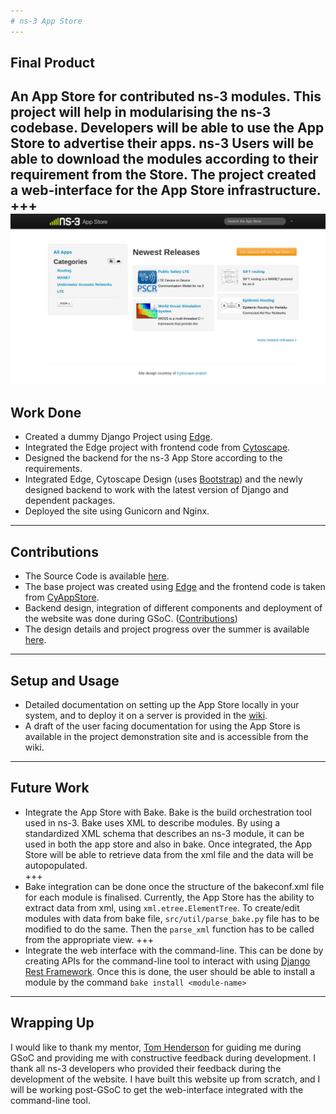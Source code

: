 ```yaml
---
# ns-3 App Store
---
```

## Final Product

An App Store for contributed ns-3 modules. This project will help in modularising the ns-3 codebase. Developers will be
able to use the App Store to advertise their apps. ns-3 Users will be able to download the modules according to their 
requirement from the Store. The project created a web-interface for the App Store infrastructure.
+++
![Home](https://github.com/abhijithanilkumar/Images-ns3-AppStore/blob/master/home.jpg)
---
## Work Done

* Created a dummy Django Project using [Edge](https://django-edge.readthedocs.io/en/latest/).
* Integrated the Edge project with frontend code from [Cytoscape](https://github.com/cytoscape/appstore).
* Designed the backend for the ns-3 App Store according to the requirements.
* Integrated Edge, Cytoscape Design (uses [Bootstrap](http://getbootstrap.com/)) and the newly designed backend to work with the latest version of Django and dependent packages.
* Deployed the site using Gunicorn and Nginx.
---
## Contributions

* The Source Code is available [here](https://github.com/abhijithanilkumar/ns-3-AppStore). 
* The base project was created using [Edge](https://django-edge.readthedocs.io/en/latest/) and the frontend code is taken from [CyAppStore](https://github.com/cytoscape/appstore).
* Backend design, integration of different components and deployment of the website was done during GSoC. ([Contributions](https://github.com/abhijithanilkumar/ns-3-AppStore/graphs/contributors))
* The design details and project progress over the summer is available [here](https://www.nsnam.org/wiki/GSOC2017AppStore).
---
## Setup and Usage

* Detailed documentation on setting up the App Store locally in your system, and to deploy it on a server is provided in the
[wiki](https://github.com/abhijithanilkumar/ns-3-AppStore/wiki).
* A draft of the user facing documentation for using the App Store is available in the project demonstration site and is accessible from the wiki.
---
## Future Work

* Integrate the App Store with Bake. Bake is the build orchestration tool used in ns-3. Bake uses XML to describe modules. By using a standardized XML schema that describes an ns-3 module, it can be used in both the app store and also in bake. Once integrated, the App Store will be able to retrieve data from the xml file and the data will be autopopulated.  
+++
* Bake integration can be done once the structure of the bakeconf.xml file for each module is finalised. Currently, the App Store has the ability to extract data from xml, using `xml.etree.ElementTree`. To create/edit modules with data from bake file, `src/util/parse_bake.py` file has to be modified to do the same. Then the `parse_xml` function has to be called from the appropriate view. 
+++
* Integrate the web interface with the command-line. This can be done by creating APIs for the command-line tool to interact with using [Django Rest Framework](http://www.django-rest-framework.org/). Once this is done, the user should be able to install a module by the command `bake install <module-name>`
---
## Wrapping Up
I would like to thank my mentor, [Tom Henderson](https://github.com/tomhenderson) for guiding me during GSoC and providing me with constructive feedback during development. I thank all ns-3 developers who provided their feedback during the development of the website. I have built this website up from scratch, and I will be working post-GSoC to get the web-interface integrated with the command-line tool.
